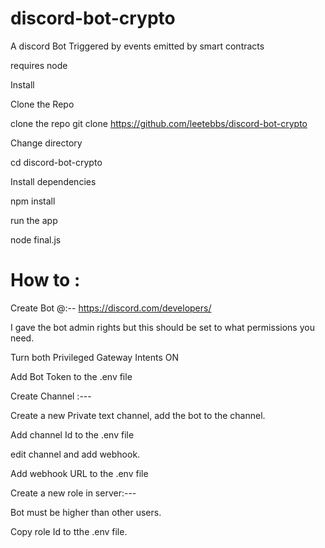 # discord-bot-crypto
A discord Bot  Triggered by events emitted by smart contracts

requires node


Install

Clone the Repo

clone the repo  git clone https://github.com/leetebbs/discord-bot-crypto

Change directory

cd discord-bot-crypto

Install dependencies

npm install

run the app

node final.js


# How to :

Create Bot @:--
https://discord.com/developers/ 

I gave the bot admin rights but this should be set to what permissions you need.

Turn both Privileged Gateway Intents  ON

Add Bot Token to the .env file

Create Channel :---

Create a new Private text channel, add the bot to the channel.

Add channel Id to the .env file

edit channel and add webhook.

Add webhook URL to the .env file

Create a new role in server:---

Bot must be higher than other users.

Copy role Id to tthe .env file.


